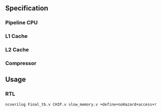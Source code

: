 ## Specification
### Pipeline CPU
### L1 Cache
### L2 Cache
### Compressor

## Usage
### RTL  

    ncverilog Final_tb.v CHIP.v slow_memory.v +define+noHazard+access+r